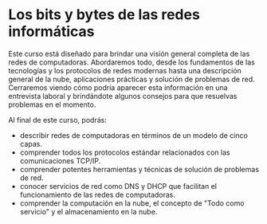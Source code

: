 # Los bits y bytes de las redes informáticas

Este curso está diseñado para brindar una visión general completa de las redes de computadoras. Abordaremos  todo, desde los fundamentos de las tecnologías y los protocolos de redes modernas hasta una descripción general de la nube, aplicaciones prácticas y solución de problemas de red. Cerraremos viendo cómo podría aparecer esta información en una entrevista laboral y brindándote algunos consejos para que resuelvas problemas en el momento.
 
Al final de este curso, podrás:
- describir redes de computadoras en términos de un modelo de cinco capas.
- comprender todos los protocolos estándar relacionados con las comunicaciones TCP/IP.
- comprender potentes herramientas y técnicas de solución de problemas de red.
- conocer servicios de red como DNS y DHCP que facilitan el funcionamiento de las redes de computadoras.
- comprender la computación en la nube, el concepto de "Todo como servicio" y el almacenamiento en la nube.



